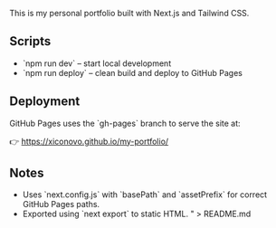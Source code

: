 This is my personal portfolio built with Next.js and Tailwind CSS.

## Scripts

- \`npm run dev\` – start local development
- \`npm run deploy\` – clean build and deploy to GitHub Pages

## Deployment

GitHub Pages uses the \`gh-pages\` branch to serve the site at:

👉 https://xiconovo.github.io/my-portfolio/

## Notes

- Uses \`next.config.js\` with \`basePath\` and \`assetPrefix\` for correct GitHub Pages paths.
- Exported using \`next export\` to static HTML.
  " > README.md
